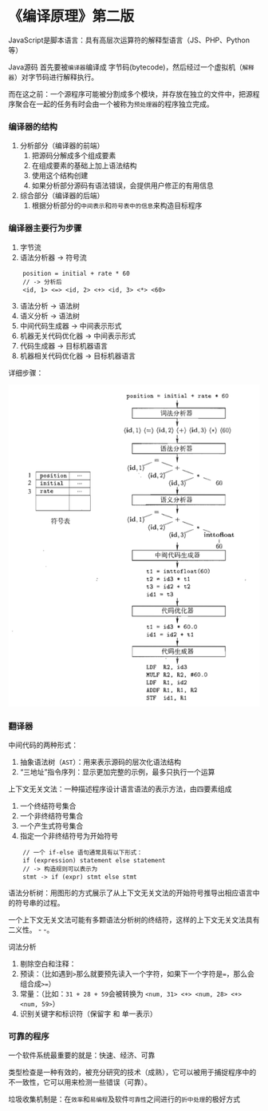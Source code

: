 # 《编译原理》第二版

JavaScript是脚本语言：具有高层次运算符的解释型语言（JS、PHP、Python等）

Java源码 首先要被`编译器`编译成 字节码(bytecode)，然后经过一个虚拟机（`解释器`）对字节码进行解释执行。

而在这之前：一个源程序可能被分割成多个模块，并存放在独立的文件中，把源程序聚合在一起的任务有时会由一个被称为`预处理器`的程序独立完成。


### 编译器的结构

1. 分析部分（编译器的前端）
   1. 把源码分解成多个组成要素
   2. 在组成要素的基础上加上语法结构
   3. 使用这个结构创建
   4. 如果分析部分源码有语法错误，会提供用户修正的有用信息
2. 综合部分（编译器的后端）
   1. 根据分析部分的`中间表示`和`符号表中的信息`来构造目标程序

### 编译器主要行为步骤

1. 字节流
2. 语法分析器 -> 符号流
```
    position = initial + rate * 60
    // -> 分析后
    <id, 1> <=> <id, 2> <+> <id, 3> <*> <60>
```
3. 语法分析 -> 语法树
4. 语义分析 -> 语法树
5. 中间代码生成器 -> 中间表示形式
6. 机器无关代码优化器 -> 中间表示形式
7. 代码生成器 -> 目标机器语言
8. 机器相关代码优化器 -> 目标机器语言

详细步骤：

![编译器](/md/img/bianyiqi.png)


### 翻译器

中间代码的两种形式：
1. 抽象语法树（`AST`）：用来表示源码的层次化语法结构
2. “三地址”指令序列：显示更加完整的示例，最多只执行一个运算


上下文无关文法：一种描述程序设计语言语法的表示方法，由四要素组成
1. 一个终结符号集合
2. 一个非终结符号集合
3. 一个产生式符号集合
4. 指定一个非终结符号为开始符号

```
    // 一个 if-else 语句通常具有以下形式：
    if (expression) statement else statement
    // -> 构造规则可以表示为
    stmt -> if (expr) stmt else stmt
```

语法分析树：用图形的方式展示了从上下文无关文法的开始符号推导出相应语言中的符号串的过程。

一个上下文无关文法可能有多颗语法分析树的终结符，这样的上下文无关文法具有二义性。 - -。


词法分析
1. 剔除空白和注释：
2. 预读：（比如遇到`>`那么就要预先读入一个字符，如果下一个字符是`=`，那么会组合成`>=`）
3. 常量：（比如：`31 + 28 + 59`会被转换为 `<num, 31> <+> <num, 28> <+> <num, 59>`）
4. 识别关键字和标识符（保留字 和 单一表示）
   


### 可靠的程序

一个软件系统最重要的就是：快速、经济、可靠

类型检查是一种有效的，被充分研究的技术（成熟），它可以被用于捕捉程序中的不一致性，它可以用来检测一些错误（可靠）。

垃圾收集机制是：在`效率`和`易编程`及软件`可靠性`之间进行的`折中处理`的极好方式



